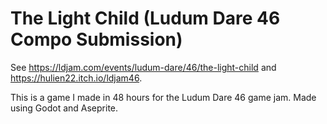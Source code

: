 # The Light Child (Ludum Dare 46 Compo Submission)

See https://ldjam.com/events/ludum-dare/46/the-light-child and https://hulien22.itch.io/ldjam46.

This is a game I made in 48 hours for the Ludum Dare 46 game jam. Made using Godot and Aseprite.
